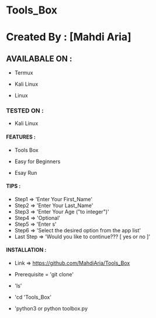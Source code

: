 # Tools_Box

# Created By : [Mahdi Aria]


## AVAILABALE ON :


* Termux

* Kali Linux

* Linux


### TESTED ON :


* Kali Linux


#### FEATURES :


* Tools Box

* Easy for Beginners

* Esay Run

#### TIPS :


* Step1 => 'Enter Your First_Name'
* Step2 => 'Enter Your Last_Name'
* Step3 => 'Enter Your Age ("to integer")'
* Step4 => 'Optional'
* Step5 => 'Enter s'
* Step6 => 'Select the desired option from the app list'
* Last Step => 'Would you like to continue??? [ yes or no ]'
#### INSTALLATION :

* Link => https://github.com/MahdiAria/Tools_Box

* Prerequisite = 'git clone'

* 'ls'

* 'cd 'Tools_Box'

* 'python3 or python toolbox.py
